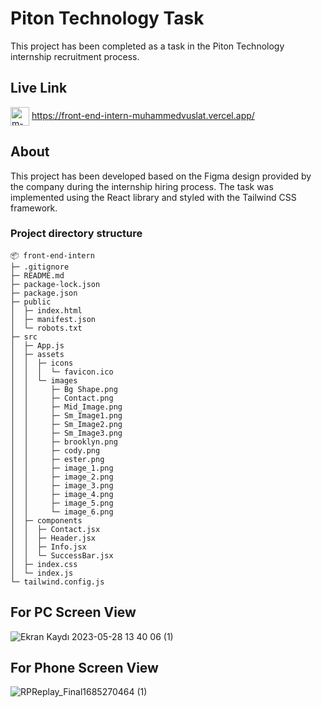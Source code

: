 # Piton Technology Task

This project has been completed as a task in the Piton Technology internship recruitment process.

## Live Link

<a href="https://front-end-intern-muhammedvuslat.vercel.app/" target="blank"><img align="center" src="https://cdn3.iconfinder.com/data/icons/black-white-social-media/32/logo_social_media_www-256.png" alt="m-vuslat-cevik" height="30" width="30" /></a> https://front-end-intern-muhammedvuslat.vercel.app/

## About
This project has been developed based on the Figma design provided by the company during the internship hiring process. The task was implemented using the React library and styled with the Tailwind CSS framework.

### Project directory structure

```
📦 front-end-intern
├─ .gitignore
├─ README.md
├─ package-lock.json
├─ package.json
├─ public
│  ├─ index.html
│  ├─ manifest.json
│  └─ robots.txt
├─ src
│  ├─ App.js
│  ├─ assets
│  │  ├─ icons
│  │  │  └─ favicon.ico
│  │  └─ images
│  │     ├─ Bg Shape.png
│  │     ├─ Contact.png
│  │     ├─ Mid_Image.png
│  │     ├─ Sm_Image1.png
│  │     ├─ Sm_Image2.png
│  │     ├─ Sm_Image3.png
│  │     ├─ brooklyn.png
│  │     ├─ cody.png
│  │     ├─ ester.png
│  │     ├─ image_1.png
│  │     ├─ image_2.png
│  │     ├─ image_3.png
│  │     ├─ image_4.png
│  │     ├─ image_5.png
│  │     └─ image_6.png
│  ├─ components
│  │  ├─ Contact.jsx
│  │  ├─ Header.jsx
│  │  ├─ Info.jsx
│  │  └─ SuccessBar.jsx
│  ├─ index.css
│  └─ index.js
└─ tailwind.config.js
```
## For PC Screen View
![Ekran Kaydı 2023-05-28 13 40 06 (1)](https://github.com/muhammedvuslat/front-end-intern/assets/105074236/dd9f3a42-8dc5-4c02-b112-e426f1519fd3)

## For Phone Screen View
![RPReplay_Final1685270464 (1)](https://github.com/muhammedvuslat/front-end-intern/assets/105074236/a4bcb2f6-a3f7-49ff-ba46-6a8a808feec1)
